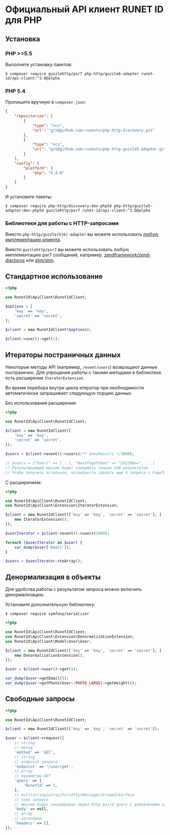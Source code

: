 # Официальный API клиент RUNET ID для PHP

## Установка

### PHP \>=5.5

Выполните установку пакетов:

`$ composer require guzzlehttp/psr7 php-http/guzzle6-adapter runet-id/api-client:^3.0@alpha`

### PHP 5.4

Пропишите вручную в `composer.json`:

```json
{
    "repositories": [
        {
            "type": "vcs",
            "url": "git@github.com:ruvents/php-http-discovery.git"
        },
        {
            "type": "vcs",
            "url": "git@github.com:ruvents/php-http-guzzle5-adapter.git"
        }
    ],
    "config": {
        "platform": {
            "php": "5.4.0"
        }
    }
}
```

И установите пакеты:

`$ composer require php-http/discovery:dev-php54 php-http/guzzle5-adapter:dev-php54 guzzlehttp/psr7 runet-id/api-client:^3.0@alpha`

### Библиотеки для работы с HTTP-запросами

Вместо `php-http/guzzle(5|6)-adapter` вы можете использовать [любую имплементацию клиента](https://packagist.org/providers/php-http/client-implementation).

Вместо `guzzlehttp/psr7` вы можете использовать любую имплементацию psr7 сообщений, например, [zendframework/zend-diactoros](https://packagist.org/packages/zendframework/zend-diactoros) или [slim/slim](https://packagist.org/packages/slim/slim).

## Стандартное использование

```php
<?php

use RunetId\ApiClient\RunetIdClient;

$options = [
    'key' => 'key',
    'secret' => 'secret',
];

$client = new RunetIdClient($options);

$client->user()->get(1);
```

## Итераторы постраничных данных

Некоторые методы API (например, `/event/users`) возвращают данные постранично. Для упрощения работы с такими методами в библиотеке есть расширение `IteratorExtension`.

Во время перебора внутри цикла итератор при необходимости автоматически запрашивает следующую порцию данных.

Без использования расширения:

```php
<?php

use RunetId\ApiClient\RunetIdClient;

$client = new RunetIdClient([
    'key' => 'key',
    'secret' => 'secret',
]);

$users = $client->event()->users(/** $maxResults */1000);

// $users = ["Users" => [...], "NextPageToken" => "ZXZlMQ==", ...]
// Результирующий массив будет содержать только 200 результатов
// Чтобы получить остальное, потребуется сделать еще 4 запроса с PageToken
```

С расширением: 

```php
<?php

use RunetId\ApiClient\RunetIdClient;
use RunetId\ApiClient\Extension\IteratorExtension;

$client = new RunetIdClient(['key' => 'key', 'secret' => 'secret'], [
    new IteratorExtension(),
]);

$userIterator = $client->event()->users(1000);

foreach ($userIterator as $user) {
    var_dump($user['Email']);
}

$users = $userIterator->toArray();
```

## Денормализация в объекты

Для удобства работы с результатом запроса можно включить денормализацию.

Установите дополнительную библиотеку:

`$ composer require symfony/serializer`

```php
<?php

use RunetId\ApiClient\RunetIdClient;
use RunetId\ApiClient\Extension\DenormalizationExtension;
use RunetId\ApiClient\Model\User\User;

$client = new RunetIdClient(['key' => 'key', 'secret' => 'secret'], [
    new DenormalizationExtension(),
]);

$user = $client->user()->get(1);

var_dump($user->getEmail());
var_dump($user->getPhoto(User::PHOTO_LARGE)->getHeight());
```

## Свободные запросы

```php
<?php

use RunetId\ApiClient\RunetIdClient;

$client = new RunetIdClient(['key' => 'key', 'secret' => 'secret']);

$user = $client->request([
    // string
    // метод
    'method' => 'GET',
    // string
    // endpoint запроса
    'endpoint' => '/user/get',
    // array
    // параметры GET
    'query' => [
        'RunetId' => 1,
    ],
    // null|string|array|Psr\Http\Message\StreamInterface
    // тело запроса
    // массив будет закодирован через http_build_query с добавлением соответствующих заголовков
    'body' => null,
    // array
    // заголовки
    'headers' => [],
]);
```
